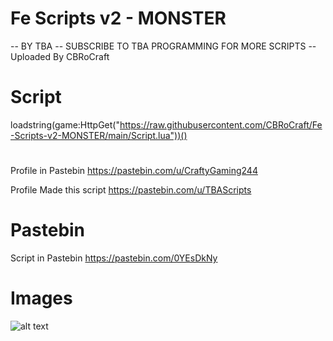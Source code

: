 # Fe Scripts v2 - MONSTER

-- BY TBA
-- SUBSCRIBE TO TBA PROGRAMMING FOR MORE SCRIPTS
-- Uploaded By CBRoCraft

# Script 
loadstring(game:HttpGet("https://raw.githubusercontent.com/CBRoCraft/Fe-Scripts-v2-MONSTER/main/Script.lua"))()

#

Profile in Pastebin https://pastebin.com/u/CraftyGaming244

Profile Made this script https://pastebin.com/u/TBAScripts


# Pastebin

Script in Pastebin https://pastebin.com/0YEsDkNy

# Images

![alt text](http://url/to/img.png)
